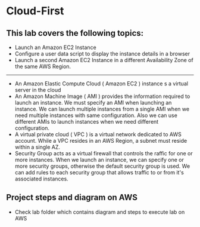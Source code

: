 # Cloud-First
## This lab covers the following topics:
  - Launch an Amazon EC2 Instance
  - Configure a user data script to display the instance details in a browser
  - Launch a second Amazon EC2 Instance in a different Availability Zone of the same AWS Region.
---
- An Amazon Elastic Compute Cloud ( Amazon EC2 ) instance s a virtual server in the cloud
- An Amazon Machine Image ( AMI ) provides the information required to launch an instance. We must specify an AMI when launching an instance. We can launch multiple instances from a single AMI when we need multiple instances with same configuration. Also we can use different AMIs to launch instances when we need different configuration.
- A virtual private cloud ( VPC ) is a virtual network dedicated to AWS account. While a VPC resides in an AWS Region, a subnet must reside within a single AZ.
- Security Group acts as a virtual firewall that controls the raffic for one or more instances. When we launch an instance, we can specify one or more security groups, otherwise the default security group is used.
  We can add rules to each security group that allows traffic to or from it's associated instances.

## Project steps and diagram on AWS
- Check lab folder which contains diagram and steps to execute lab on AWS
